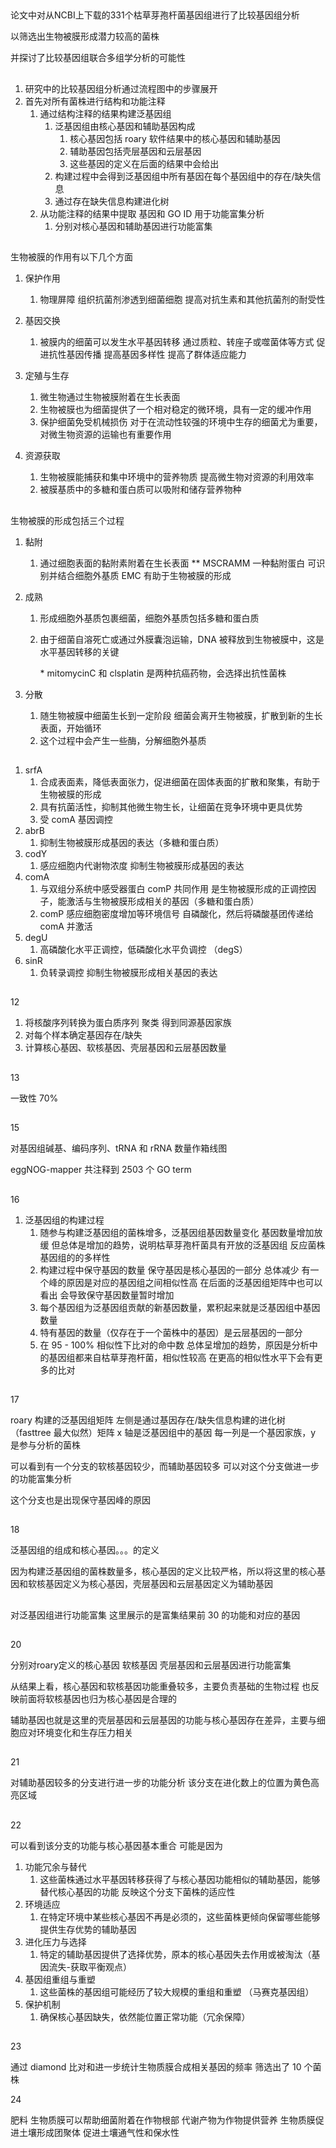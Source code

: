 ## 

论文中对从NCBI上下载的331个枯草芽孢杆菌基因组进行了比较基因组分析

以筛选出生物被膜形成潜力较高的菌株

并探讨了比较基因组联合多组学分析的可能性

## 

1. 研究中的比较基因组分析通过流程图中的步骤展开
2. 首先对所有菌株进行结构和功能注释
   1. 通过结构注释的结果构建泛基因组
      1. 泛基因组由核心基因和辅助基因构成
         1. 核心基因包括 roary 软件结果中的核心基因和辅助基因
         2. 辅助基因包括壳层基因和云层基因
         3. 这些基因的定义在后面的结果中会给出
      2. 构建过程中会得到泛基因组中所有基因在每个基因组中的存在/缺失信息
      3. 通过存在缺失信息构建进化树
   2. 从功能注释的结果中提取 基因和 GO ID 用于功能富集分析
      1. 分别对核心基因和辅助基因进行功能富集

## 

生物被膜的作用有以下几个方面

1. 保护作用

   1. 物理屏障 组织抗菌剂渗透到细菌细胞
      提高对抗生素和其他抗菌剂的耐受性

2. 基因交换

   1. 被膜内的细菌可以发生水平基因转移
      通过质粒、转座子或噬菌体等方式
      促进抗性基因传播 提高基因多样性 提高了群体适应能力

3. 定殖与生存

   1. 微生物通过生物被膜附着在生长表面
   2. 生物被膜也为细菌提供了一个相对稳定的微环境，具有一定的缓冲作用
   3. 保护细菌免受机械损伤 对于在流动性较强的环境中生存的细菌尤为重要，对微生物资源的运输也有重要作用

4. 资源获取

   1. 生物被膜能捕获和集中环境中的营养物质
      提高微生物对资源的利用效率
   2. 被膜基质中的多糖和蛋白质可以吸附和储存营养物种

   

## 

生物被膜的形成包括三个过程

1. 黏附

   1. 通过细胞表面的黏附素附着在生长表面
      \*\* MSCRAMM 一种黏附蛋白 可识别并结合细胞外基质 EMC 有助于生物被膜的形成

2. 成熟

   1. 形成细胞外基质包裹细菌，细胞外基质包括多糖和蛋白质

   2. 由于细菌自溶死亡或通过外膜囊泡运输，DNA 被释放到生物被膜中，这是水平基因转移的关键

      \* mitomycinC 和 clsplatin 是两种抗癌药物，会选择出抗性菌株

3. 分散

   1. 随生物被膜中细菌生长到一定阶段
      细菌会离开生物被膜，扩散到新的生长表面，开始循环
   2. 这个过程中会产生一些酶，分解细胞外基质

## 

1. srfA 
   1. 合成表面素，降低表面张力，促进细菌在固体表面的扩散和聚集，有助于生物被膜的形成
   2. 具有抗菌活性，抑制其他微生物生长，让细菌在竞争环境中更具优势
   3. 受 comA 基因调控
2. abrB
   1. 抑制生物被膜形成基因的表达（多糖和蛋白质）
3. codY
   1. 感应细胞内代谢物浓度 抑制生物被膜形成基因的表达
4. comA
   1. 与双组分系统中感受器蛋白 comP 共同作用 是生物被膜形成的正调控因子，能激活与生物被膜形成相关的基因（多糖和蛋白质）
   2. comP 感应细胞密度增加等环境信号 自磷酸化，然后将磷酸基团传递给 comA 并激活
5. degU
   1. 高磷酸化水平正调控，低磷酸化水平负调控 （degS）
6. sinR
   1. 负转录调控 抑制生物被膜形成相关基因的表达

## 

12

1. 将核酸序列转换为蛋白质序列 聚类 得到同源基因家族
2. 对每个样本确定基因存在/缺失
3. 计算核心基因、软核基因、壳层基因和云层基因数量

## 

13

一致性 70%

## 

15

对基因组碱基、编码序列、tRNA 和 rRNA 数量作箱线图

eggNOG-mapper 共注释到 2503 个 GO term

## 

16

1. 泛基因组的构建过程
   1. 随参与构建泛基因组的菌株增多，泛基因组基因数量变化
      基因数量增加放缓 但总体是增加的趋势，说明枯草芽孢杆菌具有开放的泛基因组 反应菌株基因组的的多样性
   2. 构建过程中保守基因的数量 保守基因是核心基因的一部分
      总体减少 有一个峰的原因是对应的基因组之间相似性高 在后面的泛基因组矩阵中也可以看出
      会导致保守基因数量暂时增加
   3. 每个基因组为泛基因组贡献的新基因数量，累积起来就是泛基因组中基因数量
   4. 特有基因的数量（仅存在于一个菌株中的基因）是云层基因的一部分
   5. 在 95 - 100% 相似性下比对的命中数 总体呈增加的趋势，原因是分析中的基因组都来自枯草芽孢杆菌，相似性较高
      在更高的相似性水平下会有更多的比对

## 

17 

roary 构建的泛基因组矩阵 左侧是通过基因存在/缺失信息构建的进化树（fasttree 最大似然）矩阵 x 轴是泛基因组中的基因 每一列是一个基因家族，y 是参与分析的菌株

可以看到有一个分支的软核基因较少，而辅助基因较多 可以对这个分支做进一步的功能富集分析

这个分支也是出现保守基因峰的原因

## 

18

泛基因组的组成和核心基因。。。的定义

因为构建泛基因组的菌株数量多，核心基因的定义比较严格，所以将这里的核心基因和软核基因定义为核心基因，壳层基因和云层基因定义为辅助基因

## 

对泛基因组进行功能富集 这里展示的是富集结果前 30 的功能和对应的基因

## 

20

分别对roary定义的核心基因 软核基因 壳层基因和云层基因进行功能富集

从结果上看，核心基因和软核基因功能重叠较多，主要负责基础的生物过程 也反映前面将软核基因也归为核心基因是合理的

辅助基因也就是这里的壳层基因和云层基因的功能与核心基因存在差异，主要与细胞应对环境变化和生存压力相关

## 

21

对辅助基因较多的分支进行进一步的功能分析 该分支在进化数上的位置为黄色高亮区域

## 

22 

可以看到该分支的功能与核心基因基本重合 可能是因为

1. 功能冗余与替代
   1. 这些菌株通过水平基因转移获得了与核心基因功能相似的辅助基因，能够替代核心基因的功能 反映这个分支下菌株的适应性
2. 环境适应
   1. 在特定环境中某些核心基因不再是必须的，这些菌株更倾向保留哪些能够提供生存优势的辅助基因
3. 进化压力与选择
   1. 特定的辅助基因提供了选择优势，原本的核心基因失去作用或被淘汰（基因流失-获取平衡观点）
4. 基因组重组与重塑
   1. 这些菌株的基因组可能经历了较大规模的重组和重塑
      （马赛克基因组）
5. 保护机制
   1. 确保核心基因缺失，依然能位置正常功能（冗余保障）

## 

23

通过 diamond 比对和进一步统计生物质膜合成相关基因的频率 筛选出了 10 个菌株

24

肥料 生物质膜可以帮助细菌附着在作物根部 代谢产物为作物提供营养 生物质膜促进土壤形成团聚体 促进土壤通气性和保水性